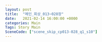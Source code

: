 ```yaml
---
layout: post
title:  "메인_회상_013~028장"
date:   2021-02-14 16:00:00 +0000
categories: Main
Tags: Story Main
SceneCode: ["scene_skip_cp013-028_q1_s10"]
---
```

